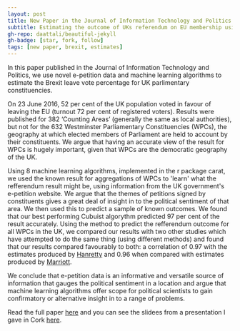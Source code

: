 ```yaml
---
layout: post
title: New Paper in the Journal of Information Technology and Politics
subtitle: Estimating the outcome of UKs referendum on EU membership using e-petition data and machine learning algorithms
gh-repo: daattali/beautiful-jekyll
gh-badge: [star, fork, follow]
tags: [new paper, brexit, estimates]
---
```


In this paper published in the Journal of Information Technology and Politics, we use novel e-petition data and machine learning algorithms to estimate the Brexit leave vote percentage for UK parlimentary constituencies.

On 23 June 2016, 52 per cent of the UK population voted in favour of leaving the EU (turnout 72 per cent of registered voters). Results were published for 382 ‘Counting Areas’ (generally the same as local authorities), but not for the 632 Westminster Parliamentary Constituencies (WPCs), the geography at which elected members of Parliament are held to account by their constituents. We argue that having an accurate view of the result for WPCs is hugely important, given that WPCs are the democratic geography of the UK.

Using 8 machine learning algorithms, implemented in the r package carat, we used the known result for aggregations of WPCs to 'learn' what the refferendum result might be, using information from the UK government's e-petition website. We argue that the themes of petitions signed by constituents gives a great deal of insight in to the political sentiment of that area. We then used this to predict a sample of known outcomes. We found that our best performing Cubuist algorythm predicted 97 per cent of the result accurately. Using the method to predict the refferendum outcome for all WPCs in the UK, we compared our results with two other studies which have attempted to do the same thing (using different methods) and found that our results compared favourably to both: a correlation of 0.97 with the estimates produced by [Hanretty](https://www.tandfonline.com/doi/full/10.1080/17457289.2017.1287081) and 0.96 when compared with  estimates produced by [Marriott](https://marriott-stats.com/nigels-blog/brexit-why-leave-won/).

We conclude that e-petition data is an informative and versatile source of information that gauges the political sentiment in a location and argue that machine learning algorithms offer scope for political scientists to gain confirmatory or alternative insight in to a range of problems.

Read the full paper [here](https://www.tandfonline.com/doi/full/10.1080/19331681.2018.1491926) and you can see the slidees from a presentation I gave in Cork [here](https://speakerdeck.com/niklomax/estimation-of-eu-referendum-results-for-westminster-parliamentary-constituencies).
